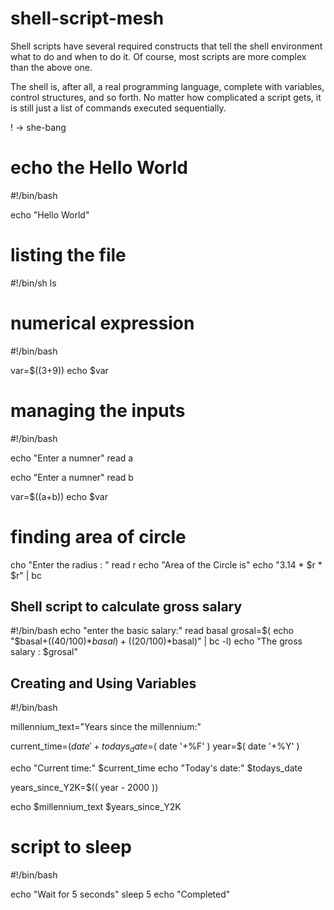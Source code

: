 # shell-script-mesh

Shell scripts have several required constructs that tell the shell environment what to do and when to do it. Of course, most scripts are more complex than the above one.

The shell is, after all, a real programming language, complete with variables, control structures, and so forth. No matter how complicated a script gets, it is still just a list of commands executed sequentially.

! -> she-bang
# echo the Hello World
#!/bin/bash

echo "Hello World"

# listing the file 
#!/bin/sh
ls

# numerical expression
#!/bin/bash

var=$((3+9))
echo $var

# managing the inputs 

#!/bin/bash

echo "Enter a numner"
read a

echo "Enter a numner"
read b

var=$((a+b))
echo $var

# finding area of circle 

cho "Enter the radius : "
read r
echo "Area of the Circle is"
echo "3.14 * $r * $r" | bc

## Shell script to calculate gross salary

#!/bin/bash
echo "enter the basic salary:"
read basal
grosal=$( echo "$basal+((40/100)*$basal)+((20/100)*$basal)" | bc -l)
echo "The gross salary : $grosal"

## Creating and Using Variables

#!/bin/bash

millennium_text="Years since the millennium:"

current_time=$( date '+%H:%M:%S' )
todays_date=$( date '+%F' )
year=$( date '+%Y' )

echo "Current time:" $current_time
echo "Today's date:" $todays_date

years_since_Y2K=$(( year - 2000 ))

echo $millennium_text $years_since_Y2K

# script to sleep

#!/bin/bash

echo "Wait for 5 seconds"
sleep 5
echo "Completed"

